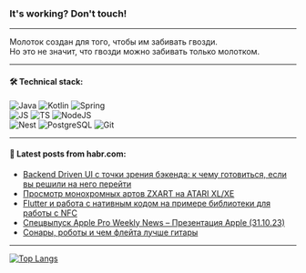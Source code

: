 ### It's working? Don't touch!

---
Молоток создан для того, чтобы им забивать гвозди. <br>
Но это не значит, что гвозди можно забивать только молотком.

---

#### 🛠️ Technical stack:

![Java](https://img.shields.io/badge/Java-informational?logo=Oracle&style=flat&logoColor=white&color=FF4500)
![Kotlin](https://img.shields.io/badge/Kotlin-informational?logo=Kotlin&style=flat&logoColor=white&color=774D97)
![Spring](https://img.shields.io/badge/SpringBoot-informational?logo=SpringBoot&style=flat&logoColor=white&color=6DB33F) <br>
![JS](https://img.shields.io/badge/JS-informational?logo=javaScript&style=flat&logoColor=black&color=F7Df1E)
![TS](https://img.shields.io/badge/TypeScript-informational?logo=typeScript&style=flat&logoColor=black&color=0667A8)
![NodeJS](https://img.shields.io/badge/NodeJS-informational?logo=node.js&style=flat&logoColor=white&color=70A760) <br>
![Nest](https://img.shields.io/badge/NestJS-informational?logo=NestJS&style=flat&logoColor=white&color=E0234E)
![PostgreSQL](https://img.shields.io/badge/PostgreSQL-informational?logo=PostgreSQL&style=flat&logoColor=white&color=DAA520)
![Git](https://img.shields.io/badge/Git-informational?logo=git&style=flat&logoColor=white&color=778899)

___

#### 💬 Latest posts from habr.com:

<!-- BLOG-POST-LIST:START -->
- [Backend Driven UI с точки зрения бэкенда: к чему готовиться, если вы решили на него перейти](https://habr.com/ru/companies/yandex/articles/768282/?utm_source=habrahabr&utm_medium=rss&utm_campaign=768282)
- [Просмотр монохромных артов ZXART на ATARI XL/XE](https://habr.com/ru/articles/768868/?utm_source=habrahabr&utm_medium=rss&utm_campaign=768868)
- [Flutter и работа с нативным кодом на примере библиотеки для работы с NFC](https://habr.com/ru/articles/770842/?utm_source=habrahabr&utm_medium=rss&utm_campaign=770842)
- [Спецвыпуск Apple Pro Weekly News – Презентация Apple &lpar;31.10.23&rpar;](https://habr.com/ru/articles/770902/?utm_source=habrahabr&utm_medium=rss&utm_campaign=770902)
- [Сонары, роботы и чем флейта лучше гитары](https://habr.com/ru/articles/770896/?utm_source=habrahabr&utm_medium=rss&utm_campaign=770896)
<!-- BLOG-POST-LIST:END -->

---
[![Top Langs](https://github-readme-stats-git-master-advtsetting-gmailcom.vercel.app/api/top-langs/?username=zloylis&langs_count=10&hide_title=false&title_color=e6edf3&size_weight=0.5&count_weight=0.5&layout=compact&hide_border=true&theme=dracula)](https://github.com/zloylis)

<!-- ![GitHub stats](https://github-readme-stats-git-master-advtsetting-gmailcom.vercel.app/api?username=zloylis&show_icons=true&hide_border=true&theme=dracula&hide_title=true&include_all_commits=true&count_private=true&hide=contribs&hide_rank=true) -->

